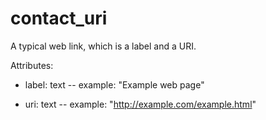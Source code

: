 # contact_uri

A typical web link, which is a label and a URI.

Attributes:

* label: text -- example: "Example web page"

* uri: text -- example: "http://example.com/example.html"
